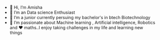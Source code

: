 - 👋 Hi, I’m Amisha
- 👀 I’m an Data science Enthusiast
- 🌱 I’m a junior currently persuing my bachelor's in btech Biotechnology
- 💞️ I’m passionate about Machine learning , Artificial intelligence, Robotics and ❤️ maths..I enjoy taking challenges in my life and learning new things 

<!---
Amishapopli1/Amishapopli1 is a ✨ special ✨ repository because its `README.md` (this file) appears on your GitHub profile.
You can click the Preview link to take a look at your changes.
--->
